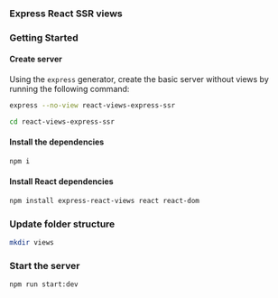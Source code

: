 ### Express React SSR views



### Getting Started




#### Create server

Using the `express` generator, create the basic server without views by running the following command:

```bash
express --no-view react-views-express-ssr

cd react-views-express-ssr
```





#### Install the dependencies

```bash
npm i
```



#### Install React dependencies

```bash
npm install express-react-views react react-dom
```





### Update folder structure

```bash
mkdir views
```


### Start the server

```bash
npm run start:dev
```